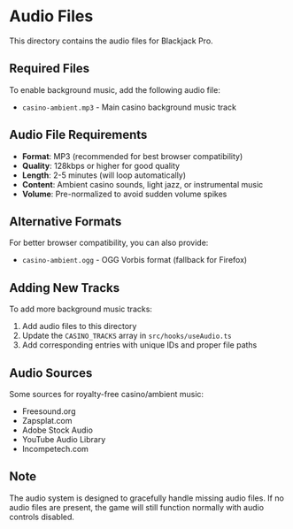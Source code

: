 # Audio Files

This directory contains the audio files for Blackjack Pro.

## Required Files

To enable background music, add the following audio file:

- `casino-ambient.mp3` - Main casino background music track

## Audio File Requirements

- **Format**: MP3 (recommended for best browser compatibility)
- **Quality**: 128kbps or higher for good quality
- **Length**: 2-5 minutes (will loop automatically)
- **Content**: Ambient casino sounds, light jazz, or instrumental music
- **Volume**: Pre-normalized to avoid sudden volume spikes

## Alternative Formats

For better browser compatibility, you can also provide:
- `casino-ambient.ogg` - OGG Vorbis format (fallback for Firefox)

## Adding New Tracks

To add more background music tracks:

1. Add audio files to this directory
2. Update the `CASINO_TRACKS` array in `src/hooks/useAudio.ts`
3. Add corresponding entries with unique IDs and proper file paths

## Audio Sources

Some sources for royalty-free casino/ambient music:
- Freesound.org
- Zapsplat.com
- Adobe Stock Audio
- YouTube Audio Library
- Incompetech.com

## Note

The audio system is designed to gracefully handle missing audio files. If no audio files are present, the game will still function normally with audio controls disabled.